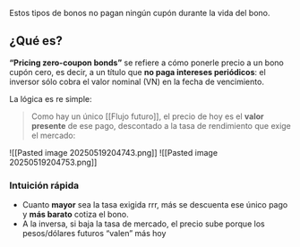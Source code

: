 Estos tipos de bonos no pagan ningún cupón durante la vida del bono.
## ¿Qué es?
**“Pricing zero-coupon bonds”** se refiere a cómo ponerle precio a un bono cupón cero, es decir, a un título que **no paga intereses periódicos**: el inversor sólo cobra el valor nominal (VN) en la fecha de vencimiento.

La lógica es re simple:
>Como hay un único [[Flujo futuro]], el precio de hoy es el **valor presente** de ese pago, descontado a la tasa de rendimiento que exige el mercado:

![[Pasted image 20250519204743.png]]
![[Pasted image 20250519204753.png]]
### Intuición rápida
- Cuanto **mayor** sea la tasa exigida rrr, más se descuenta ese único pago y **más barato** cotiza el bono.
- A la inversa, si baja la tasa de mercado, el precio sube porque los pesos/dólares futuros “valen” más hoy

